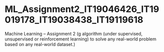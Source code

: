 # ML_Assignment2_IT19046426_IT19019178_IT19038438_IT19119618
Machine Learning – Assignment 2 (g algorithm (under supervised, unsupervised or reinforcement learning) to solve any real-world problem based on any real-world dataset.)
